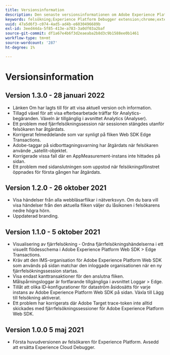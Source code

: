 ```yaml
---
title: Versionsinformation
description: Den senaste versionsinformationen om Adobe Experience Platform Debugger.
keywords: felsökning;Experience Platform Debugger extension;chrome;extension;release notes
uuid: 47a5d6f3-c074-4ad5-ad4b-e6030496689b
exl-id: 3eed44da-5f85-413e-a783-3a0df03a2baf
source-git-commit: df1a67e4b6f3d2eaeaba2b8d3c9b1588ee0b1461
workflow-type: tm+mt
source-wordcount: '287'
ht-degree: 1%

---
```


# Versionsinformation

## Version 1.3.0 - 28 januari 2022

* Länken Om har lagts till för att visa aktuell version och information.
* Tillagd växel för att visa efterbearbetade träffar för Analytics-begäranden. Växeln är tillgänglig i avsnittet Analytics (Analyser).
* Ett problem med fjärrfelsökningssession när sessionen stängdes utanför felsökaren har åtgärdats.
* Korrigerat felmeddelande som var synligt på fliken Web SDK Edge Transactions.
* Adobe-taggar på sidborttagningsvarning har åtgärdats när felsökaren använde _satellit-objektet.
* Korrigerade vissa fall där en AppMeasurement-instans inte hittades på sidan.
* Ett problem med sidanslutningen som uppstod när felsökningsfönstret öppnades för första gången har åtgärdats.

## Version 1.2.0 - 26 oktober 2021

* Visa händelser från alla webbläsarflikar i nätverksvyn. Om du bara vill visa händelser från den aktuella fliken väljer du låsikonen i felsökarens nedre högra hörn.
* Uppdaterad branding.

## Version 1.1.0 - 5 oktober 2021

* Visualisering av fjärrfelsökning - Ordna fjärrfelsökningshändelserna i ett visuellt flödesschema i Adobe Experience Platform Web SDK > Edge Transactions.
* Kräv att den IMS-organisation för Adobe Experience Platform Web SDK som används på sidan matchar den inloggade organisationen när en ny fjärrfelsökningssession startas.
* Visa endast kanttransaktioner för den anslutna fliken. Målspårningsloggar är fortfarande tillgängliga i avsnittet Loggar > Edge.
* Tillåt att olika ID-konfigurationer för dataström åsidosätts för varje instans av Adobe Experience Platform Web SDK på sidan. Växla till Lägg till felsökning aktiverat.
* Ett problem har korrigerats där Adobe Target trace-token inte alltid skickades med fjärrfelsökningssessioner för Adobe Experience Platform Web SDK.

## Version 1.0.0 5 maj 2021

* Första huvudversionen av felsökaren för Experience Platform. Avsedd att ersätta Experience Cloud Debugger.
